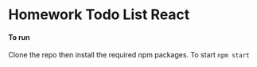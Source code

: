 # Homework Todo List React

#### To run
Clone the repo then install the required npm packages. 
To start ```npm start```
